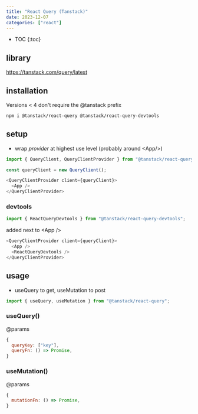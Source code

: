 ```yaml
---
title: "React Query (Tanstack)"
date: 2023-12-07
categories: ["react"]
---
```


- TOC
{:toc}

## library

<https://tanstack.com/query/latest>

## installation

Versions < 4 don't require the @tanstack prefix

```bash
npm i @tanstack/react-query @tanstack/react-query-devtools
```

## setup

- wrap *provider* at highest use level (probably around \<App/>)

```js
import { QueryClient, QueryClientProvider } from "@tanstack/react-query";
```

```js
const queryClient = new QueryClient();

<QueryClientProvider client={queryClient}>
  <App />
</QueryClientProvider>
```

### devtools

```javascript
import { ReactQueryDevtools } from "@tanstack/react-query-devtools";
```

added next to \<App />

```javascript
<QueryClientProvider client={queryClient}>
  <App />
  <ReactQueryDevtools />
</QueryClientProvider>
```

## usage

- useQuery to get, useMutation to post

```javascript
import { useQuery, useMutation } from "@tanstack/react-query";
```

### useQuery()

 @params

```javascript
{
  queryKey: ["key"],
  queryFn: () => Promise,
}
```

### useMutation()

 @params

```javascript
{
  mutationFn: () => Promise,
}
```
